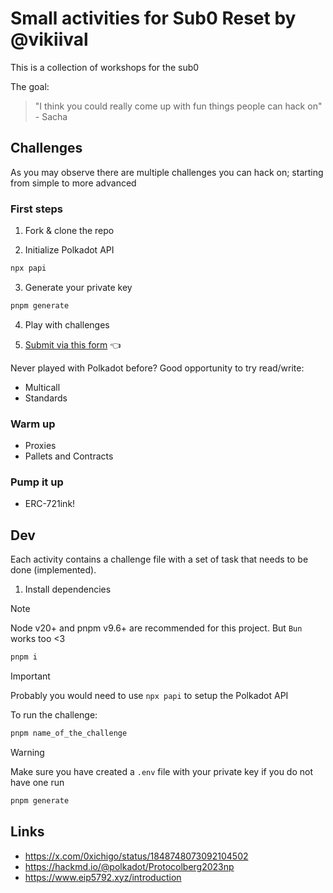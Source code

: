 # Small activities for Sub0 Reset by @vikiival

This is a collection of workshops for the sub0

The goal:
> "I think you could really come up with fun things people can hack on" - Sacha

## Challenges

As you may observe there are multiple challenges you can hack on; starting from simple to more advanced

### First steps

1. Fork & clone the repo

2. Initialize Polkadot API

```bash
npx papi
```

3. Generate your private key

```bash
pnpm generate
```

4. Play with challenges

5. [Submit via this form](https://voedlx91m5k.typeform.com/to/reN3rKZo) 👈


Never played with Polkadot before? Good opportunity to try read/write:
  - Multicall
  - Standards

### Warm up

- Proxies
- Pallets and Contracts

### Pump it up

- ERC-721ink!

## Dev

Each activity contains a challenge file with a set of task that needs to be done (implemented).

1. Install dependencies

> [!NOTE]
> Node v20+ and pnpm v9.6+ are recommended for this project. But `Bun` works too <3 

```bash
pnpm i
```

> [!IMPORTANT]
> Probably you would need to use `npx papi` to setup the Polkadot API

To run the challenge:

```bash
pnpm name_of_the_challenge
```

> [!WARNING]
> Make sure you have created a `.env` file with your private key
> if you do not have one run

```bash
pnpm generate
```

## Links

- https://x.com/0xichigo/status/1848748073092104502
- https://hackmd.io/@polkadot/Protocolberg2023np
- https://www.eip5792.xyz/introduction